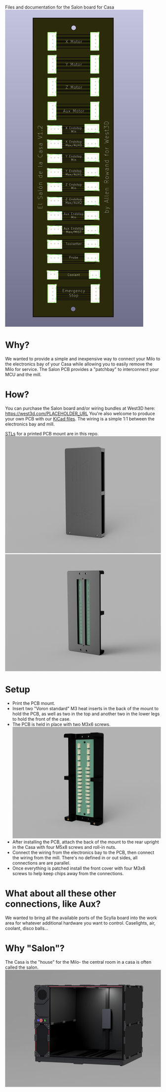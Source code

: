 Files and documentation for the Salon board for Casa
![image](images/PCB.png)
# Why?
We wanted to provide a simple and inexpensive way to connect your Milo to the electronics bay of your Casa while allowing you to easily remove the Milo for service. The Salon PCB provides a "patchbay" to interconnect your MCU and the mill.

# How?
You can purchase the Salon board and/or wiring bundles at West3D here: https://west3d.com/PLACEHOLDER_URL You're also welcome to produce your own PCB with our [KiCad files](kicad). The wiring is a simple 1:1 between the electronics bay and mill.

[STLs](stls) for a printed PCB mount are in this repo.
![image](images/Salon_case_front.png)![image](images/Salon_case_back.png)
# Setup
- Print the PCB mount.
- Insert two "Voron standard" M3 heat inserts in the back of the mount to hold the PCB, as well as two in the top and another two in the lower legs to hold the front of the case.
- The PCB is held in place with two M3x6 screws.
![image](images/Salon_case_PCB.png)
- After installing the PCB, attach the back of the mount to the rear upright in the Casa with four M5x8 screws and roll-in nuts.
- Connect the wiring from the electronics bay to the PCB, then connect the wiring from the mill. There's no defined in or out sides, all connections are are parallel.
- Once everything is patched install the front cover with four M3x8 screws to help keep chips away from the connections.

# What about all these other connections, like Aux?
We wanted to bring all the available ports of the Scylla board into the work area for whatever additional hardware you want to control. Caselights, air, coolant, disco balls…

# Why "Salon"?
The Casa is the "house" for the Milo- the central room in a casa is often called the salon.
![image](images/Casa_Salon.png)
